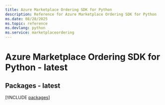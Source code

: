 ```yaml
---
title: Azure Marketplace Ordering SDK for Python
description: Reference for Azure Marketplace Ordering SDK for Python
ms.date: 08/28/2025
ms.topic: reference
ms.devlang: python
ms.service: marketplaceordering
---
```

# Azure Marketplace Ordering SDK for Python - latest
## Packages - latest
[!INCLUDE [packages](marketplace-ordering-index.md)]